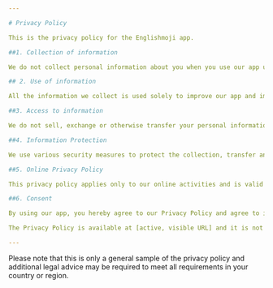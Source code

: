 ```yaml
---

# Privacy Policy 

This is the privacy policy for the Englishmoji app. 

##1. Collection of information

We do not collect personal information about you when you use our app unless you explicitly provide it to us. 

## 2. Use of information

All the information we collect is used solely to improve our app and improve the user experience. 

##3. Access to information

We do not sell, exchange or otherwise transfer your personal information to third parties. 

##4. Information Protection

We use various security measures to protect the collection, transfer and storage of personal data.

##5. Online Privacy Policy

This privacy policy applies only to our online activities and is valid for visitors to our website and users of our app regarding the information they share and/or collect in Englishmoji. This policy does not apply to information collected offline or through channels other than this app.

##6. Consent

By using our app, you hereby agree to our Privacy Policy and agree to its terms.

The Privacy Policy is available at [active, visible URL] and it is not editable. This policy applies specifically to the privacy of users of our Englishmoji app.

---
```


Please note that this is only a general sample of the privacy policy and additional legal advice may be required to meet all requirements in your country or region.

